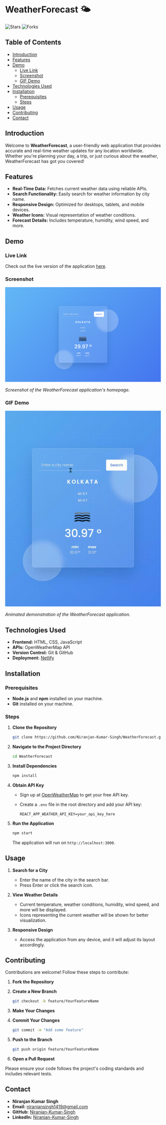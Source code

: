 # WeatherForecast 🌤️

![Stars](https://img.shields.io/github/stars/Niranjan-Kumar-Singh/WeatherForecast?style=social)
![Forks](https://img.shields.io/github/forks/Niranjan-Kumar-Singh/WeatherForecast?style=social)

## Table of Contents
- [Introduction](#introduction)
- [Features](#features)
- [Demo](#demo)
  - [Live Link](#live-link)
  - [Screenshot](#screenshot)
  - [GIF Demo](#gif-demo)
- [Technologies Used](#technologies-used)
- [Installation](#installation)
  - [Prerequisites](#prerequisites)
  - [Steps](#steps)
- [Usage](#usage)
- [Contributing](#contributing)
- [Contact](#contact)

## Introduction

Welcome to **WeatherForecast**, a user-friendly web application that provides accurate and real-time weather updates for any location worldwide. Whether you're planning your day, a trip, or just curious about the weather, WeatherForecast has got you covered!

## Features

- **Real-Time Data:** Fetches current weather data using reliable APIs.
- **Search Functionality:** Easily search for weather information by city name.
- **Responsive Design:** Optimized for desktops, tablets, and mobile devices.
- **Weather Icons:** Visual representation of weather conditions.
- **Forecast Details:** Includes temperature, humidity, wind speed, and more.

## Demo

### Live Link

Check out the live version of the application [here](https://w-forecasting.netlify.app).

### Screenshot

![WeatherForecast Homepage](./assets/homepage.png)

*Screenshot of the WeatherForecast application's homepage.*

### GIF Demo

![WeatherForecast Demo](./assets/demo.gif)

*Animated demonstration of the WeatherForecast application.*

## Technologies Used

- **Frontend:** HTML, CSS, JavaScript
- **APIs:** OpenWeatherMap API
- **Version Control:** Git & GitHub
- **Deployment:** [Netlify](https://www.netlify.com/)

## Installation

### Prerequisites

- **Node.js** and **npm** installed on your machine.
- **Git** installed on your machine.

### Steps

1. **Clone the Repository**

   ```bash
   git clone https://github.com/Niranjan-Kumar-Singh/WeatherForecast.git
   ```

2. **Navigate to the Project Directory**

   ```bash
   cd WeatherForecast
   ```

3. **Install Dependencies**

   ```bash
   npm install
   ```

4. **Obtain API Key**

   - Sign up at [OpenWeatherMap](https://openweathermap.org/) to get your free API key.
   - Create a `.env` file in the root directory and add your API key:

     ```env
     REACT_APP_WEATHER_API_KEY=your_api_key_here
     ```

5. **Run the Application**

   ```bash
   npm start
   ```

   The application will run on `http://localhost:3000`.

## Usage

1. **Search for a City**

   - Enter the name of the city in the search bar.
   - Press Enter or click the search icon.

2. **View Weather Details**

   - Current temperature, weather conditions, humidity, wind speed, and more will be displayed.
   - Icons representing the current weather will be shown for better visualization.

3. **Responsive Design**

   - Access the application from any device, and it will adjust its layout accordingly.

## Contributing

Contributions are welcome! Follow these steps to contribute:

1. **Fork the Repository**

2. **Create a New Branch**

   ```bash
   git checkout -b feature/YourFeatureName
   ```

3. **Make Your Changes**

4. **Commit Your Changes**

   ```bash
   git commit -m "Add some feature"
   ```

5. **Push to the Branch**

   ```bash
   git push origin feature/YourFeatureName
   ```

6. **Open a Pull Request**

Please ensure your code follows the project's coding standards and includes relevant tests.


## Contact

- **Niranjan Kumar Singh**
- **Email:** [niranjansingh1419@gmail.com](mailto:niranjansingh1419@gmail.com)
- **GitHub:** [Niranjan-Kumar-Singh](https://github.com/Niranjan-Kumar-Singh)
- **LinkedIn:** [Niranjan-Kumar-Singh](https://www.linkedin.com/in/niranjan-kumar-singh/)
